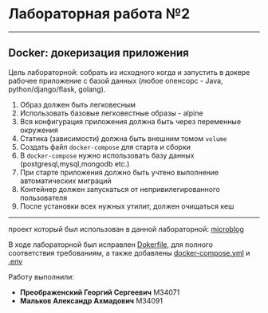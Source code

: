 # Лабораторная работа №2

---

## **Docker: докеризация приложения**

Цель лабораторной: собрать из исходного когда и запустить в докере рабочее приложение с базой данных (любое опенсорс - Java, python/django/flask, golang).

1. Образ должен быть легковесным
2. Использовать базовые легковестные образы - alpine
3. Вся конфигурация приложения должна быть через переменные окружения
4. Статика (зависимости) должна быть внешним томом `volume`
5. Создать файл `docker-compose` для старта и сборки
6. В `docker-compose` нужно использовать базу данных (postgresql,mysql,mongodb etc.)
7. При старте приложения должно быть учтено выполнение автоматических миграций
8. Контейнер должен запускаться от непривилегированного пользователя
9. После установки всех нужных утилит, должен очищаться кеш

---

проект который был использован в данной лабораторной: [microblog](https://github.com/miguelgrinberg/microblog)

В ходе лабораторной был исправлен [Dokerfile](https://github.com/georgedem975/DevOpsLab-2/blob/main/Dockerfile), для полного соответствия требованиям, а также добавлены [docker-compose.yml](https://github.com/georgedem975/DevOpsLab-2/blob/main/docker-compose.yml) и [.env](https://github.com/georgedem975/DevOpsLab-2/blob/main/.env)

Работу выполнили: 
* __Преображенский Георгий Сергеевич__ М34071
* __Мальков Александр Ахмадович__ М34091